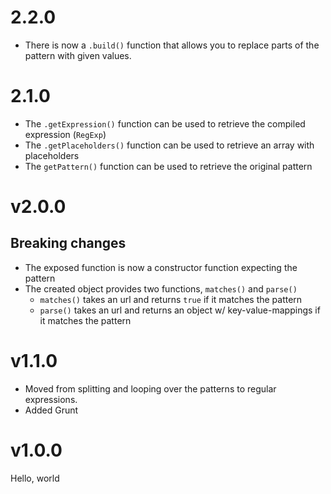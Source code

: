 # 2.2.0

* There is now a `.build()` function that allows you to replace parts of the
  pattern with given values.

# 2.1.0

* The `.getExpression()` function can be used to retrieve the compiled expression (`RegExp`)
* The `.getPlaceholders()` function can be used to retrieve an array with placeholders
* The `getPattern()` function can be used to retrieve the original pattern

# v2.0.0

## Breaking changes

* The exposed function is now a constructor function expecting the pattern
* The created object provides two functions, `matches()` and `parse()`
    * `matches()` takes an url and returns `true` if it matches the pattern
    * `parse()` takes an url and returns an object w/ key-value-mappings if it matches the pattern

# v1.1.0

* Moved from splitting and looping over the patterns to regular expressions.
* Added Grunt

# v1.0.0

Hello, world
